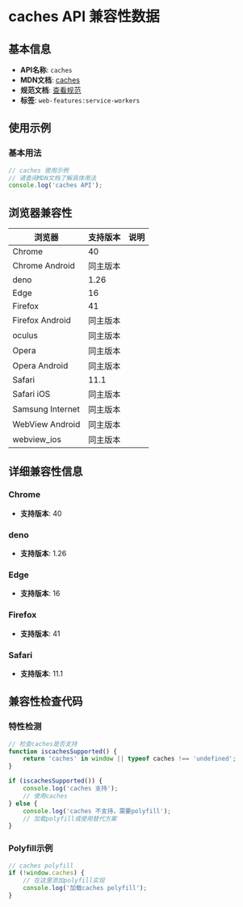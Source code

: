 # caches API 兼容性数据

## 基本信息

- **API名称**: `caches`
- **MDN文档**: [caches](https://developer.mozilla.org/docs/Web/API/Window/caches)
- **规范文档**: [查看规范](https://w3c.github.io/ServiceWorker/#self-caches)
- **标签**: `web-features:service-workers`

## 使用示例

### 基本用法

```javascript
// caches 使用示例
// 请查阅MDN文档了解具体用法
console.log('caches API');
```

## 浏览器兼容性

| 浏览器 | 支持版本 | 说明 |
|--------|----------|------|
| Chrome | 40 |  |
| Chrome Android | 同主版本 |  |
| deno | 1.26 |  |
| Edge | 16 |  |
| Firefox | 41 |  |
| Firefox Android | 同主版本 |  |
| oculus | 同主版本 |  |
| Opera | 同主版本 |  |
| Opera Android | 同主版本 |  |
| Safari | 11.1 |  |
| Safari iOS | 同主版本 |  |
| Samsung Internet | 同主版本 |  |
| WebView Android | 同主版本 |  |
| webview_ios | 同主版本 |  |

## 详细兼容性信息

### Chrome

- **支持版本**: 40

### deno

- **支持版本**: 1.26

### Edge

- **支持版本**: 16

### Firefox

- **支持版本**: 41

### Safari

- **支持版本**: 11.1

## 兼容性检查代码

### 特性检测

```javascript
// 检查caches是否支持
function iscachesSupported() {
    return 'caches' in window || typeof caches !== 'undefined';
}

if (iscachesSupported()) {
    console.log('caches 支持');
    // 使用caches
} else {
    console.log('caches 不支持，需要polyfill');
    // 加载polyfill或使用替代方案
}
```

### Polyfill示例

```javascript
// caches polyfill
if (!window.caches) {
    // 在这里添加polyfill实现
    console.log('加载caches polyfill');
}
```

